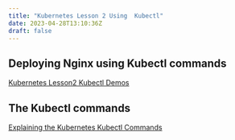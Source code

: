 ```yaml
---
title: "Kubernetes Lesson 2 Using  Kubectl"
date: 2023-04-28T13:10:36Z
draft: false
---
```


## Deploying Nginx using Kubectl commands
[Kubernetes Lesson2 Kubectl Demos](http://rino.kozow.com/kubernetes/posts/kubernetes-lesson2-demos/)

## The Kubectl commands
[Explaining the Kubernetes Kubectl Commands](http://rino.kozow.com/kubernetes/posts/kubernetes-explaining-the-kubectl-commands/)

